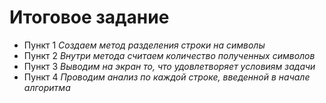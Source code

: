 # Итоговое задание
* Пункт 1
_Создаем метод разделения строки на символы_
* Пункт 2
_Внутри метода считаем количество полученных символов_
* Пункт 3
_Выводим на экран то, что удовлетворяет условиям задачи_
* Пункт 4
_Проводим анализ по каждой строке, введенной в начале алгоритма_

